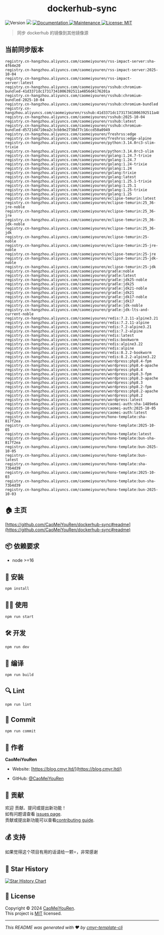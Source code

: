 <h1 align="center">dockerhub-sync </h1>
<p>
  <img alt="Version" src="https://img.shields.io/badge/version-0.1.0-blue.svg?cacheSeconds=2592000" />
  <img src="https://img.shields.io/badge/node-%3E%3D16-blue.svg" />
  <a href="https://github.com/CaoMeiYouRen/dockerhub-sync#readme" target="_blank">
    <img alt="Documentation" src="https://img.shields.io/badge/documentation-yes-brightgreen.svg" />
  </a>
  <a href="https://github.com/CaoMeiYouRen/dockerhub-sync/graphs/commit-activity" target="_blank">
    <img alt="Maintenance" src="https://img.shields.io/badge/Maintained%3F-yes-green.svg" />
  </a>
  <a href="https://github.com/CaoMeiYouRen/dockerhub-sync/blob/master/LICENSE" target="_blank">
    <img alt="License: MIT" src="https://img.shields.io/github/license/CaoMeiYouRen/dockerhub-sync?color=yellow" />
  </a>
</p>


> 同步 dockerhub 的镜像到其他镜像源

## 当前同步版本

<!-- DOCKER_START -->
```
registry.cn-hangzhou.aliyuncs.com/caomeiyouren/rss-impact-server:sha-4f64e20
registry.cn-hangzhou.aliyuncs.com/caomeiyouren/rss-impact-server:2025-10-04
registry.cn-hangzhou.aliyuncs.com/caomeiyouren/rss-impact-server:latest
registry.cn-hangzhou.aliyuncs.com/caomeiyouren/rsshub:chromium-bundled-41d3371dc17317341006392511a4856d4176201a
registry.cn-hangzhou.aliyuncs.com/caomeiyouren/rsshub:chromium-bundled-2025-10-04
registry.cn-hangzhou.aliyuncs.com/caomeiyouren/rsshub:chromium-bundled
registry.cn-hangzhou.aliyuncs.com/caomeiyouren/rsshub:41d3371dc17317341006392511a4856d4176201a
registry.cn-hangzhou.aliyuncs.com/caomeiyouren/rsshub:2025-10-04
registry.cn-hangzhou.aliyuncs.com/caomeiyouren/rsshub:latest
registry.cn-hangzhou.aliyuncs.com/caomeiyouren/rsshub:chromium-bundled-d5721d4710ea2c3cbb9e2730d77c16ccd50a0949
registry.cn-hangzhou.aliyuncs.com/caomeiyouren/freshrss:edge
registry.cn-hangzhou.aliyuncs.com/caomeiyouren/freshrss:edge-alpine
registry.cn-hangzhou.aliyuncs.com/caomeiyouren/python:3.14.0rc3-slim-trixie
registry.cn-hangzhou.aliyuncs.com/caomeiyouren/python:3.14.0rc3-slim
registry.cn-hangzhou.aliyuncs.com/caomeiyouren/golang:1.24.7-trixie
registry.cn-hangzhou.aliyuncs.com/caomeiyouren/golang:1.24.7
registry.cn-hangzhou.aliyuncs.com/caomeiyouren/golang:1.24-trixie
registry.cn-hangzhou.aliyuncs.com/caomeiyouren/golang:1.24
registry.cn-hangzhou.aliyuncs.com/caomeiyouren/golang:trixie
registry.cn-hangzhou.aliyuncs.com/caomeiyouren/golang:latest
registry.cn-hangzhou.aliyuncs.com/caomeiyouren/golang:1.25.1-trixie
registry.cn-hangzhou.aliyuncs.com/caomeiyouren/golang:1.25.1
registry.cn-hangzhou.aliyuncs.com/caomeiyouren/golang:1.25-trixie
registry.cn-hangzhou.aliyuncs.com/caomeiyouren/golang:1.25
registry.cn-hangzhou.aliyuncs.com/caomeiyouren/eclipse-temurin:latest
registry.cn-hangzhou.aliyuncs.com/caomeiyouren/eclipse-temurin:25_36-jre-noble
registry.cn-hangzhou.aliyuncs.com/caomeiyouren/eclipse-temurin:25_36-jre
registry.cn-hangzhou.aliyuncs.com/caomeiyouren/eclipse-temurin:25_36-jdk-noble
registry.cn-hangzhou.aliyuncs.com/caomeiyouren/eclipse-temurin:25_36-jdk
registry.cn-hangzhou.aliyuncs.com/caomeiyouren/eclipse-temurin:25-noble
registry.cn-hangzhou.aliyuncs.com/caomeiyouren/eclipse-temurin:25-jre-noble
registry.cn-hangzhou.aliyuncs.com/caomeiyouren/eclipse-temurin:25-jre
registry.cn-hangzhou.aliyuncs.com/caomeiyouren/eclipse-temurin:25-jdk-noble
registry.cn-hangzhou.aliyuncs.com/caomeiyouren/eclipse-temurin:25-jdk
registry.cn-hangzhou.aliyuncs.com/caomeiyouren/gradle:noble
registry.cn-hangzhou.aliyuncs.com/caomeiyouren/gradle:latest
registry.cn-hangzhou.aliyuncs.com/caomeiyouren/gradle:jdk25-noble
registry.cn-hangzhou.aliyuncs.com/caomeiyouren/gradle:jdk25
registry.cn-hangzhou.aliyuncs.com/caomeiyouren/gradle:jdk21-noble
registry.cn-hangzhou.aliyuncs.com/caomeiyouren/gradle:jdk21
registry.cn-hangzhou.aliyuncs.com/caomeiyouren/gradle:jdk17-noble
registry.cn-hangzhou.aliyuncs.com/caomeiyouren/gradle:jdk17
registry.cn-hangzhou.aliyuncs.com/caomeiyouren/gradle:jdk-noble
registry.cn-hangzhou.aliyuncs.com/caomeiyouren/gradle:jdk-lts-and-current-noble
registry.cn-hangzhou.aliyuncs.com/caomeiyouren/redis:7.2.11-alpine3.21
registry.cn-hangzhou.aliyuncs.com/caomeiyouren/redis:7.2.11-alpine
registry.cn-hangzhou.aliyuncs.com/caomeiyouren/redis:7.2-alpine3.21
registry.cn-hangzhou.aliyuncs.com/caomeiyouren/redis:7.2-alpine
registry.cn-hangzhou.aliyuncs.com/caomeiyouren/redis:latest
registry.cn-hangzhou.aliyuncs.com/caomeiyouren/redis:bookworm
registry.cn-hangzhou.aliyuncs.com/caomeiyouren/redis:alpine3.22
registry.cn-hangzhou.aliyuncs.com/caomeiyouren/redis:alpine
registry.cn-hangzhou.aliyuncs.com/caomeiyouren/redis:8.2.2-bookworm
registry.cn-hangzhou.aliyuncs.com/caomeiyouren/redis:8.2.2-alpine3.22
registry.cn-hangzhou.aliyuncs.com/caomeiyouren/wordpress:php8.4-fpm
registry.cn-hangzhou.aliyuncs.com/caomeiyouren/wordpress:php8.4-apache
registry.cn-hangzhou.aliyuncs.com/caomeiyouren/wordpress:php8.4
registry.cn-hangzhou.aliyuncs.com/caomeiyouren/wordpress:php8.3-fpm
registry.cn-hangzhou.aliyuncs.com/caomeiyouren/wordpress:php8.3-apache
registry.cn-hangzhou.aliyuncs.com/caomeiyouren/wordpress:php8.3
registry.cn-hangzhou.aliyuncs.com/caomeiyouren/wordpress:php8.2-fpm
registry.cn-hangzhou.aliyuncs.com/caomeiyouren/wordpress:php8.2-apache
registry.cn-hangzhou.aliyuncs.com/caomeiyouren/wordpress:php8.2
registry.cn-hangzhou.aliyuncs.com/caomeiyouren/wordpress:latest
registry.cn-hangzhou.aliyuncs.com/caomeiyouren/caomei-auth:sha-1489e6a
registry.cn-hangzhou.aliyuncs.com/caomeiyouren/caomei-auth:2025-10-05
registry.cn-hangzhou.aliyuncs.com/caomeiyouren/caomei-auth:latest
registry.cn-hangzhou.aliyuncs.com/caomeiyouren/hono-template:sha-817f2ea
registry.cn-hangzhou.aliyuncs.com/caomeiyouren/hono-template:2025-10-05
registry.cn-hangzhou.aliyuncs.com/caomeiyouren/hono-template:latest
registry.cn-hangzhou.aliyuncs.com/caomeiyouren/hono-template:bun-sha-817f2ea
registry.cn-hangzhou.aliyuncs.com/caomeiyouren/hono-template:bun-2025-10-05
registry.cn-hangzhou.aliyuncs.com/caomeiyouren/hono-template:bun-latest
registry.cn-hangzhou.aliyuncs.com/caomeiyouren/hono-template:sha-73b4d39
registry.cn-hangzhou.aliyuncs.com/caomeiyouren/hono-template:2025-10-03
registry.cn-hangzhou.aliyuncs.com/caomeiyouren/hono-template:bun-sha-73b4d39
registry.cn-hangzhou.aliyuncs.com/caomeiyouren/hono-template:bun-2025-10-03
```
<!-- DOCKER_END -->

## 🏠 主页

[https://github.com/CaoMeiYouRen/dockerhub-sync#readme](https://github.com/CaoMeiYouRen/dockerhub-sync#readme)


## 📦 依赖要求


- node >=16

## 🚀 安装

```sh
npm install
```

## 👨‍💻 使用

```sh
npm run start
```

## 🛠️ 开发

```sh
npm run dev
```

## 🔧 编译

```sh
npm run build
```

## 🔍 Lint

```sh
npm run lint
```

## 💾 Commit

```sh
npm run commit
```


## 👤 作者


**CaoMeiYouRen**

* Website: [https://blog.cmyr.ltd/](https://blog.cmyr.ltd/)

* GitHub: [@CaoMeiYouRen](https://github.com/CaoMeiYouRen)


## 🤝 贡献

欢迎 贡献、提问或提出新功能！<br />如有问题请查看 [issues page](https://github.com/CaoMeiYouRen/dockerhub-sync/issues). <br/>贡献或提出新功能可以查看[contributing guide](https://github.com/CaoMeiYouRen/dockerhub-sync/blob/master/CONTRIBUTING.md).

## 💰 支持

如果觉得这个项目有用的话请给一颗⭐️，非常感谢

## 🌟 Star History

[![Star History Chart](https://api.star-history.com/svg?repos=CaoMeiYouRen/dockerhub-sync&type=Date)](https://star-history.com/#CaoMeiYouRen/dockerhub-sync&Date)

## 📝 License

Copyright © 2024 [CaoMeiYouRen](https://github.com/CaoMeiYouRen).<br />
This project is [MIT](https://github.com/CaoMeiYouRen/dockerhub-sync/blob/master/LICENSE) licensed.

***
_This README was generated with ❤️ by [cmyr-template-cli](https://github.com/CaoMeiYouRen/cmyr-template-cli)_

